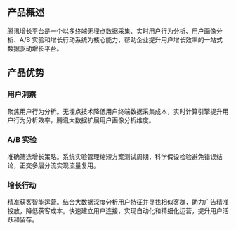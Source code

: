 ## 产品概述
腾讯增长平台是一个以多终端无埋点数据采集、实时用户行为分析、用户画像分析、A/B 实验和增长行动系统为核心能力，帮助企业提升用户增长效率的一站式数据驱动增长平台。

## 产品优势
### 用户洞察
聚焦用户行为分析。无埋点技术降低用户终端数据采集成本，实时计算引擎提升用户行为分析效率，腾讯大数据扩展用户画像分析维度。

### A/B 实验
准确筛选增长策略。系统实验管理缩短方案测试周期，科学假设检验避免错误结论，正交多层分流实现流量复用。

### 增长行动
精准获客智能运营。结合大数据深度分析用户特征并寻找相似客群，助力广告精准投放，降低获客成本。快速建立用户连接，实现自动化和精细化运营，提升用户活跃和留存。
